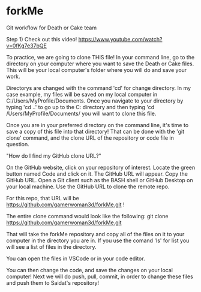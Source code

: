# forkMe

Git workflow for Death or Cake team  

Step 1) Check out this video!  https://www.youtube.com/watch?v=0fKg7e37bQE  

To practice, we are going to clone THIS file!
In your command line, go to the directory on your computer where you want to save the Death or Cake files. This will be your local computer's folder where you will do and save your work.  

Directorys are changed with the command 'cd' for change directory.  In my case example, my files will be saved on my local computer in C:/Users/MyProfile/Documents.
Once you navigate to your directory by typing 'cd ..' to go up to the C: directory and then typing 'cd /Users/MyProfile/Documents/ you will want to clone this file.

Once you are in your preferred directory on the command line, it's time to save a copy of this file into that directory!  That can be done with the 'git clone' command, and the clone URL of the repository or code file in question.

"How do I find my GitHub clone URL?"

On the GitHub website, click on your repository of interest.
Locate the green button named Code and click on it. The GitHub URL will appear.
Copy the GitHub URL.
Open a Git client such as the BASH shell or GitHub Desktop on your local machine.
Use the GitHub URL to clone the remote repo.

For this repo, that URL will be https://github.com/gamerwoman3d/forkMe.git !

The entire clone command would look like the following:
git clone https://github.com/gamerwoman3d/forkMe.git

That will take the forkMe repository and copy all of the files on it to your computer in the directory you are in.
If you use the comand 'ls' for list you will see a list of files in the directory.  

You can open the files in VSCode or in your code editor.  

You can then change the code, and save the changes on your local computer!  Next we will do push, pull, commit, in order to change these files and push them to Saidat's repository!
